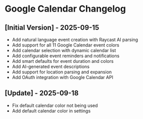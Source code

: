 # Google Calendar Changelog

## [Initial Version] - 2025-09-15

- Add natural language event creation with Raycast AI parsing
- Add support for all 11 Google Calendar event colors
- Add calendar selection with dynamic calendar list
- Add configurable event reminders and notifications
- Add smart defaults for event duration and colors
- Add AI-generated event descriptions
- Add support for location parsing and expansion
- Add OAuth integration with Google Calendar API

## [Update] - 2025-09-18

- Fix default calendar color not being used
- Add default calendar color in settings
